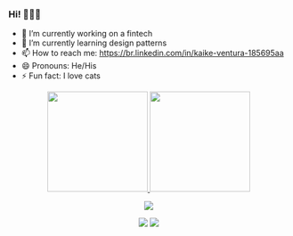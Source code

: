 ### Hi! 👋🇧🇷

- 🔭 I’m currently working on a fintech
- 🌱 I’m currently learning design patterns
- 📫 How to reach me: https://br.linkedin.com/in/kaike-ventura-185695aa
- 😄 Pronouns: He/His
- ⚡ Fun fact: I love cats

<div align="center">
  <a href="https://github.com/rafaballerini">
  <img height="180em" src="https://github-readme-stats.vercel.app/api?username=kaikeventura&show_icons=true&theme=dark&include_all_commits=true&count_private=true"/>
  <img height="180em" src="https://github-readme-stats.vercel.app/api/top-langs/?username=kaikeventura&layout=compact&langs_count=7&theme=dark"/>
</div>

<p align="center">
  <img src="https://media.giphy.com/media/vFKqnCdLPNOKc/giphy.gif" />
</p>
  
<div> 
  <p align="center">
  <a href="https://br.linkedin.com/in/kaike-ventura-185695aa" target="_blank"><img src="https://img.shields.io/badge/-LinkedIn-%230077B5?style=for-the-badge&logo=linkedin&logoColor=white" target="_blank"></a>
  <a href="https://medium.com/@kaikeventura" target="_blank"><img src="https://img.shields.io/badge/-Medium-%230077B5?style=for-the-badge&logo=medium&logoColor=black&color=white" target="_blank"></a>
  </p>
</div>

<!--
**kaikeventura/kaikeventura** is a ✨ _special_ ✨ repository because its `README.md` (this file) appears on your GitHub profile.

Here are some ideas to get you started:

- 🔭 I’m currently working on ...
- 🌱 I’m currently learning ...
- 👯 I’m looking to collaborate on ...
- 🤔 I’m looking for help with ...
- 💬 Ask me about ...
- 📫 How to reach me: ...
- 😄 Pronouns: ...
- ⚡ Fun fact: ...
-->
